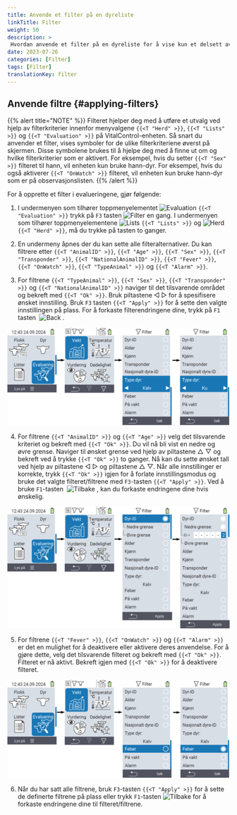 ```yaml
---
title: Anvende et filter på en dyreliste
linkTitle: Filter
weight: 50
description: >
 Hvordan anvende et filter på en dyreliste for å vise kun et delsett av dyrene som er til stede på enheten.
date: 2023-07-26
categories: [Filter]
tags: [Filter]
translationKey: filter
---
```

## Anvende filtre {#applying-filters}

{{% alert title="NOTE" %}}
Filteret hjelper deg med å utføre et utvalg ved hjelp av filterkriterier innenfor menyvalgene `{{<T "Herd" >}}`, `{{<T "Lists" >}}` og `{{<T "Evaluation" >}}` på VitalControl-enheten. Så snart du anvender et filter, vises symboler for de ulike filterkriteriene øverst på skjermen. Disse symbolene brukes til å hjelpe deg med å finne ut om og hvilke filterkriterier som er aktivert. For eksempel, hvis du setter `{{<T "Sex" >}}` filteret til hann, vil enheten kun bruke hann-dyr. For eksempel, hvis du også aktiverer `{{<T "OnWatch" >}}` filteret, vil enheten kun bruke hann-dyr som er på observasjonslisten.
{{% /alert %}}

For å opprette et filter i evalueringene, gjør følgende:

1. I undermenyen som tilhører toppmenyelementet <img src="/icons/main/evaluation.svg" width="50" align="bottom" alt="Evaluation" /> `{{<T "Evaluation" >}}` trykk på `F3` tasten <img src="/icons/footer/filter.svg" width="25" align="bottom" alt="Filter" /> en gang. I undermenyen som tilhører toppmenyelementene <img src="/icons/main/lists.svg" width="28" align="bottom" alt="Lists" /> `{{<T "Lists" >}}` og <img src="/icons/main/herd.svg" width="60" align="bottom" alt="Herd" /> `{{<T "Herd" >}}`, må du trykke på tasten to ganger.

2. En undermeny åpnes der du kan sette alle filteralternativer. Du kan filtrere etter `{{<T "AnimalID" >}}`, `{{<T "Age" >}}`, `{{<T "Sex" >}}`, `{{<T "Transponder" >}}`, `{{<T "NationalAnimalID" >}}`, `{{<T "Fever" >}}`, `{{<T "OnWatch" >}}`, `{{<T "TypeAnimal" >}}` og `{{<T "Alarm" >}}`.

3. For filtrene `{{<T "TypeAnimal" >}}`, `{{<T "Sex" >}}`, `{{<T "Transponder" >}}` og `{{<T "NationalAnimalID" >}}` naviger til det tilsvarende området og bekreft med `{{<T "Ok" >}}`. Bruk piltastene ◁ ▷ for å spesifisere ønsket innstilling. Bruk `F3` tasten `{{<T "Apply" >}}` for å sette den valgte innstillingen på plass. For å forkaste filterendringene dine, trykk på `F1` tasten &nbsp;<img src="/icons/footer/exit.svg" width="25" align="bottom" alt="Back" />&nbsp;.

![VitalControl: menu Evaluering Opprett filter](images/filter.png "Opprett filter")

4. For filtrene `{{<T "AnimalID" >}}` og `{{<T "Age" >}}` velg det tilsvarende kriteriet og bekreft med `{{<T "Ok" >}}`. Du vil nå bli vist en nedre og øvre grense. Naviger til ønsket grense ved hjelp av piltastene △ ▽ og bekreft ved å trykke `{{<T "Ok" >}}` to ganger. Nå kan du sette ønsket tall ved hjelp av piltastene ◁ ▷ og piltastene △ ▽. Når alle innstillinger er korrekte, trykk `{{<T "Ok" >}}` igjen for å forlate innstillingsmodus og bruke det valgte filteret/filtrene med `F3`-tasten `{{<T "Apply" >}}`. Ved å bruke `F1`-tasten &nbsp;<img src="/icons/footer/exit.svg" width="25" align="bottom" alt="Tilbake" />&nbsp;, kan du forkaste endringene dine hvis ønskelig.

![VitalControl: menu Evaluering Opprett filter](images/filter2.png "Opprett filter")

5. For filtrene `{{<T "Fever" >}}`, `{{<T "OnWatch" >}}` og `{{<T "Alarm" >}}` er det en mulighet for å deaktivere eller aktivere deres anvendelse. For å gjøre dette, velg det tilsvarende filteret og bekreft med `{{<T "Ok" >}}`. Filteret er nå aktivt. Bekreft igjen med `{{<T "Ok" >}}` for å deaktivere filteret.

![VitalControl: menu Evaluering Opprett filter](images/filter3.png "Opprett filter")

6. Når du har satt alle filtrene, bruk `F3`-tasten `{{<T "Apply" >}}` for å sette de definerte filtrene på plass eller trykk `F1`-tasten <img src="/icons/footer/exit.svg" width="25" align="bottom" alt="Tilbake" /> for å forkaste endringene dine til filteret/filtrene.
